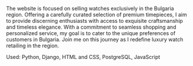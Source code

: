 The website is focused on selling watches exclusively in the Bulgaria region. Offering a carefully curated selection of premium timepieces, I aim to provide discerning enthusiasts with access to exquisite craftsmanship and timeless elegance. With a commitment to seamless shopping and personalized service, my goal is to cater to the unique preferences of customers in Bulgaria. Join me on this journey as I redefine luxury watch retailing in the region.

Used: Python, Django, HTML and CSS, PostgreSQL, JavaScript

